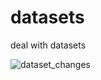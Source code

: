 # datasets
 deal with datasets


![dataset_changes](https://user-images.githubusercontent.com/55184529/70140958-d3edd380-168d-11ea-961c-ee1afcb23c3e.png)
